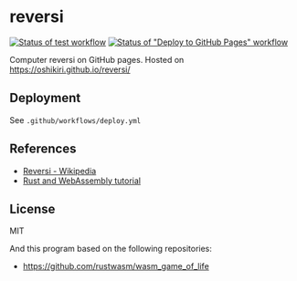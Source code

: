 reversi
=====

[![Status of test workflow](https://github.com/oshikiri/reversi/workflows/test/badge.svg)](https://github.com/oshikiri/reversi/actions?query=workflow%3A%22test%22) [![Status of "Deploy to GitHub Pages" workflow](https://github.com/oshikiri/reversi/workflows/Deploy%20to%20GitHub%20Pages/badge.svg)](https://github.com/oshikiri/reversi/actions/workflows/deploy.yml)


Computer reversi on GitHub pages.
Hosted on <https://oshikiri.github.io/reversi/>


## Deployment

See `.github/workflows/deploy.yml`


## References

- [Reversi \- Wikipedia](https://en.wikipedia.org/wiki/Reversi)
- [Rust and WebAssembly tutorial](https://rustwasm.github.io/book/)


## License
MIT

And this program based on the following repositories:

- <https://github.com/rustwasm/wasm_game_of_life>
